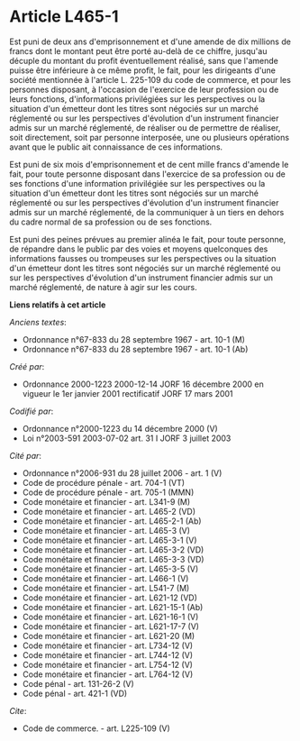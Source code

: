 # Article L465-1

Est puni de deux ans d'emprisonnement et d'une amende de dix millions de francs dont le montant peut être porté au-delà de ce
chiffre, jusqu'au décuple du montant du profit éventuellement réalisé, sans que l'amende puisse être inférieure à ce même
profit, le fait, pour les dirigeants d'une société mentionnée à l'article L. 225-109 du code de commerce, et pour les
personnes disposant, à l'occasion de l'exercice de leur profession ou de leurs fonctions, d'informations privilégiées sur les
perspectives ou la situation d'un émetteur dont les titres sont négociés sur un marché réglementé ou sur les perspectives
d'évolution d'un instrument financier admis sur un marché réglementé, de réaliser ou de permettre de réaliser, soit
directement, soit par personne interposée, une ou plusieurs opérations avant que le public ait connaissance de ces
informations.

Est puni de six mois d'emprisonnement et de cent mille francs d'amende le fait, pour toute personne disposant dans l'exercice
de sa profession ou de ses fonctions d'une information privilégiée sur les perspectives ou la situation d'un émetteur dont
les titres sont négociés sur un marché réglementé ou sur les perspectives d'évolution d'un instrument financier admis sur un
marché réglementé, de la communiquer à un tiers en dehors du cadre normal de sa profession ou de ses fonctions.

Est puni des peines prévues au premier alinéa le fait, pour toute personne, de répandre dans le public par des voies et
moyens quelconques des informations fausses ou trompeuses sur les perspectives ou la situation d'un émetteur dont les titres
sont négociés sur un marché réglementé ou sur les perspectives d'évolution d'un instrument financier admis sur un marché
réglementé, de nature à agir sur les cours.

**Liens relatifs à cet article**

_Anciens textes_:

  - Ordonnance n°67-833 du 28 septembre 1967 - art. 10-1 (M)
  - Ordonnance n°67-833 du 28 septembre 1967 - art. 10-1 (Ab)

_Créé par_:

  - Ordonnance 2000-1223 2000-12-14 JORF 16 décembre 2000 en vigueur le 1er janvier 2001 rectificatif JORF 17 mars 2001

_Codifié par_:

  - Ordonnance n°2000-1223 du 14 décembre 2000 (V)
  - Loi n°2003-591 2003-07-02 art. 31 I JORF 3 juillet 2003

_Cité par_:

  - Ordonnance n°2006-931 du 28 juillet 2006 - art. 1 (V)
  - Code de procédure pénale - art. 704-1 (VT)
  - Code de procédure pénale - art. 705-1 (MMN)
  - Code monétaire et financier - art. L341-9 (M)
  - Code monétaire et financier - art. L465-2 (VD)
  - Code monétaire et financier - art. L465-2-1 (Ab)
  - Code monétaire et financier - art. L465-3 (V)
  - Code monétaire et financier - art. L465-3-1 (V)
  - Code monétaire et financier - art. L465-3-2 (VD)
  - Code monétaire et financier - art. L465-3-3 (VD)
  - Code monétaire et financier - art. L465-3-5 (V)
  - Code monétaire et financier - art. L466-1 (V)
  - Code monétaire et financier - art. L541-7 (M)
  - Code monétaire et financier - art. L621-12 (VD)
  - Code monétaire et financier - art. L621-15-1 (Ab)
  - Code monétaire et financier - art. L621-16-1 (V)
  - Code monétaire et financier - art. L621-17-7 (V)
  - Code monétaire et financier - art. L621-20 (M)
  - Code monétaire et financier - art. L734-12 (V)
  - Code monétaire et financier - art. L744-12 (V)
  - Code monétaire et financier - art. L754-12 (V)
  - Code monétaire et financier - art. L764-12 (V)
  - Code pénal - art. 131-26-2 (V)
  - Code pénal - art. 421-1 (VD)

_Cite_:

  - Code de commerce. - art. L225-109 (V)
